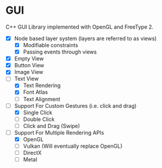 # GUI
C++ GUI Library implemented with OpenGL and FreeType 2.
- [X] Node based layer system (layers are referred to as views)
  - [X] Modifiable constraints
  - [X] Passing events through views
- [X] Empty View
- [X] Button View
- [X] Image View
- [ ] Text View
  - [X] Text Rendering
  - [X] Font Atlas
  - [ ] Text Alignment
- [ ] Support For Custom Gestures (i.e. click and drag)
  - [X] Single Click
  - [ ] Double Click
  - [ ] Click and Drag (Swipe)
- [ ] Support For Multiple Rendering APIs
  - [X] OpenGL
  - [ ] Vulkan (Will eventually replace OpenGL)
  - [ ] DirectX
  - [ ] Metal
